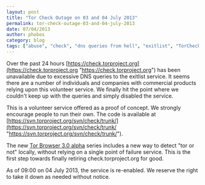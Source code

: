 ```yaml
---
layout: post
title: "Tor Check Outage on 03 and 04 July 2013"
permalink: tor-check-outage-03-and-04-july-2013
date: 07/04/2013
author: phobos
category: blog
tags: ["abuse", "check", "dns queries from hell", "exitlist", "TorCheck"]
---
```


Over the past 24 hours [https://check.torproject.org](https://check.torproject.org "https://check.torproject.org") has been unavailable due to excessive DNS queries to the exitlist service. It seems there are a number of individuals and companies with commercial products relying upon this volunteer service. We finally hit the point where we couldn't keep up with the queries and simply disabled the service.

This is a volunteer service offered as a proof of concept. We strongly encourage people to run their own. The code is available at [https://svn.torproject.org/svn/check/trunk/](https://svn.torproject.org/svn/check/trunk/ "https://svn.torproject.org/svn/check/trunk/").

The new [Tor Browser 3.0 alpha](https://blog.torproject.org/blog/tor-browser-bundle-30alpha2-released) series includes a new way to detect "tor or not" locally, without relying on a single point of failure service. This is the first step towards finally retiring check.torproject.org for good.

As of 09:00 on 04 July 2013, the service is re-enabled. We reserve the right to take it down as needed without notice.

